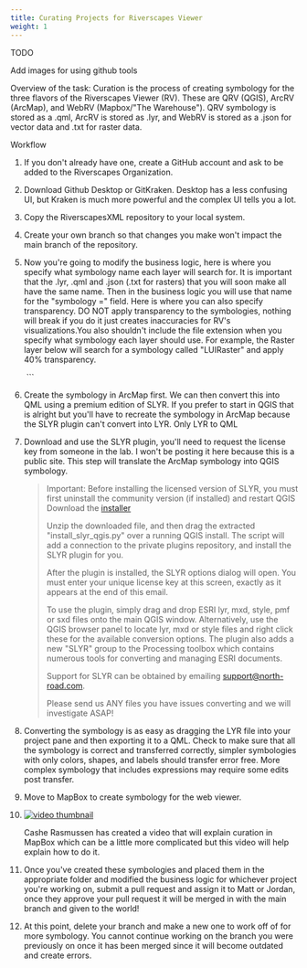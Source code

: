 ```yaml
---
title: Curating Projects for Riverscapes Viewer
weight: 1
---
```


TODO

Add images for using github tools



Overview of the task: Curation is the process of creating symbology for the three flavors of the Riverscapes Viewer (RV). These are QRV (QGIS), ArcRV (ArcMap), and WebRV (Mapbox/"The Warehouse"). QRV symbology is stored as a .qml, ArcRV is stored as .lyr, and WebRV is stored as a .json for vector data and .txt for raster data.

Workflow

1. If you don't already have one, create a GitHub account and ask to be added to the Riverscapes Organization.

2. Download Github Desktop or GitKraken. Desktop has a less confusing UI, but Kraken is much more powerful and the complex UI tells you a lot.

3. Copy the RiverscapesXML repository to your local system.

4. Create your own branch so that changes you make won't impact the main branch of the repository.

5. Now you're going to modify the business logic, here is where you specify what symbology name each layer will search for. It is important that the .lyr, .qml and .json (.txt for rasters) that you will soon make all have the same name. Then in the business logic you will use that name for the "symbology =" field. Here is where you can also specify transparency. DO NOT apply transparency to the symbologies, nothing will break if you do it just creates inaccuracies for RV's visualizations.You also shouldn't include the file extension when you specify what symbology each layer should use. For example, the Raster layer below will search for a symbology called "LUIRaster" and apply 40% transparency.

   ​                   ``` <Node label="Land Use Intensity Raster" xpath="Raster[@id='LUI']" type="raster" symbology="LUIRaster" transparency="40" />

6. Create the symbology in ArcMap first. We can then convert this into QML using a premium edition of SLYR. If you prefer to start in QGIS that is alright but you'll have to recreate the symbology in ArcMap because the SLYR plugin can't convert into LYR. Only LYR to QML

7. Download and use the SLYR plugin, you'll need to request the license key from someone in the lab. I won't be posting it here because this is a public site. This step will translate the ArcMap symbology into QGIS symbology.

   > Important: Before installing the licensed version of SLYR, you must first uninstall the community version (if installed) and restart QGIS
   >  Download the [installer](https://usuwatershed:JloiY%24%29o%7Bskp@north-road.com/qgis_plugins/2872eb8e-bc44-46ac-9f11-f124c0ce4915/slyr_install.zip)
   >
   > Unzip the downloaded file, and then drag the extracted "install_slyr_qgis.py" over a running QGIS install. The script will add a connection to the private plugins repository, and install the SLYR plugin for you.
   >
   > After the plugin is installed, the SLYR options dialog will open. You must enter your unique license key at this screen, exactly as it appears at the end of this email.
   >
   > To use the plugin, simply drag and drop ESRI lyr, mxd, style, pmf or sxd  files onto the main QGIS window. Alternatively, use the QGIS browser panel to locate lyr,  mxd or style files and right click these for the available conversion  options. The plugin also adds a new "SLYR" group to the Processing toolbox which contains numerous tools for converting and managing ESRI documents.
   >
   > Support for SLYR can be obtained by emailing support@north-road.com.
   >
   > Please send us ANY files you have issues converting and we will investigate ASAP!

8. Converting the symbology is as easy as dragging the LYR file into your project pane and then exporting it to a QML. Check to make sure that all the symbology is correct and transferred correctly, simpler symbologies with only colors, shapes, and labels should transfer error free. More complex symbology that includes expressions may require some edits post transfer.

9. Move to MapBox to create symbology for the web viewer.

10. [![video thumbnail](https://img.youtube.com/vi/0CrZr9Bs9hk/0.jpg)](https://www.youtube.com/watch?v=0CrZr9Bs9hk)

    Cashe Rasmussen has created a video that will explain curation in MapBox which can be a little more complicated but this video will help explain how to do it.

11. Once you've created these symbologies and placed them in the appropriate folder and modified the business logic for whichever project you're working on, submit a pull request and assign it to Matt or Jordan, once they approve your pull request it will be merged in with the main branch and given to the world!

12. At this point, delete your branch and make a new one to work off of for more symbology. You cannot continue working on the branch you were previously on once it has been merged since it will become outdated and create errors.